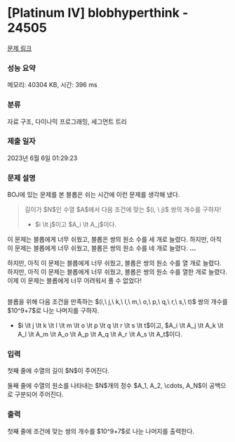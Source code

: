 # [Platinum IV] blobhyperthink - 24505 

[문제 링크](https://www.acmicpc.net/problem/24505) 

### 성능 요약

메모리: 40304 KB, 시간: 396 ms

### 분류

자료 구조, 다이나믹 프로그래밍, 세그먼트 트리

### 제출 일자

2023년 6월 6일 01:29:23

### 문제 설명

<p>BOJ에 있는 문제를 본 블롭은 쉬는 시간에 이런 문제를 생각해 냈다.</p>

<blockquote>
<p>길이가 $N$인 수열 $A$에서 다음 조건에 맞는 $(i, \ j)$ 쌍의 개수를 구하자!</p>

<ul>
	<li>$i \lt j$이고 $A_i \lt A_j$이다.</li>
</ul>
</blockquote>

<p>이 문제는 블롭에게 너무 쉬웠고, 블롭은 쌍의 원소 수를 세 개로 늘렸다. 하지만, 아직 이 문제는 블롭에게 너무 쉬웠고, 블롭은 쌍의 원소 수를 네 개로 늘렸다. <strong>...</strong></p>

<p>하지만, 아직 이 문제는 블롭에게 너무 쉬웠고, 블롭은 쌍의 원소 수를 열 개로 늘렸다. 하지만, 아직 이 문제는 블롭에게 너무 쉬웠고, 블롭은 쌍의 원소 수를 열한 개로 늘렸다. 이제 이 문제는 블롭에게 너무 어려워서 풀 수 없었다!</p>

<p style="text-align: center;"><img alt="" src="" style="display: inline-block; max-width: 384px;"></p>

<p>블롭을 위해 다음 조건을 만족하는 $(i,\ j,\ k,\ l,\ m,\ o,\ p,\ q,\ r,\ s,\ t)$ 쌍의 개수를 $10^9+7$로 나눈 나머지를 구하자.</p>

<ul>
	<li>$i \lt j \lt k \lt l \lt m \lt o \lt p \lt q \lt r \lt s \lt t$이고, $A_i \lt A_j \lt A_k \lt A_l \lt A_m \lt A_o \lt A_p \lt A_q \lt A_r \lt A_s \lt A_t$이다.</li>
</ul>

### 입력 

 <p>첫째 줄에 수열의 길이 $N$이 주어진다.</p>

<p>둘째 줄에 수열의 원소를 나타내는 $N$개의 정수 $A_1, A_2, \cdots, A_N$이 공백으로 구분되어 주어진다.</p>

### 출력 

 <p>첫째 줄에 조건에 맞는 쌍의 개수를 $10^9+7$로 나눈 나머지를 출력한다.</p>

